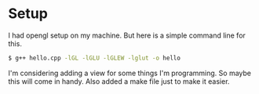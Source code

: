 # Setup

I had opengl setup on my machine. But here is a simple command line for this.

``` sh
$ g++ hello.cpp -lGL -lGLU -lGLEW -lglut -o hello
```

I'm considering adding a view for some things I'm programming. So maybe this will come in handy. Also added a make file just to make it easier.